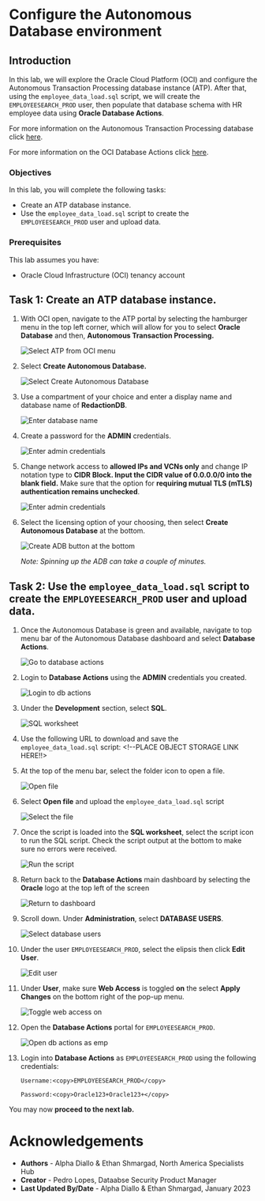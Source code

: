 # Configure the Autonomous Database environment

## Introduction

In this lab, we will explore the Oracle Cloud Platform (OCI) and configure the Autonomous Transaction Processing database instance (ATP). After that, using the `employee_data_load.sql` script, we will create the `EMPLOYEESEARCH_PROD` user, then populate that database schema with HR employee data using **Oracle Database Actions**.

For more information on the Autonomous Transaction Processing database click [here](https://www.oracle.com/autonomous-database/autonomous-transaction-processing/).

For more information on the OCI Database Actions click [here](https://www.oracle.com/database/sqldeveloper/technologies/db-actions/).

### Objectives

In this lab, you will complete the following tasks:

- Create an ATP database instance.
- Use the `employee_data_load.sql` script to create the `EMPLOYEESEARCH_PROD` user and upload data.

### Prerequisites

This lab assumes you have:
- Oracle Cloud Infrastructure (OCI) tenancy account

## Task 1: Create an ATP database instance.

1. With OCI open, navigate to the ATP portal by selecting the hamburger menu in the top left corner, which will allow for you to select **Oracle Database** and then, **Autonomous Transaction Processing.**

    ![Select ATP from OCI menu](images/select-atp-menu.png) 

2. Select **Create Autonomous Database.**

    ![Select Create Autonomous Database](images/create-autonomous-database.png) 

3. Use a compartment of your choice and enter a display name and database name of **RedactionDB**.  

    ![Enter database name](images/db-name.png) 

4. Create a password for the **ADMIN** credentials.

    ![Enter admin credentials](images/atp-password.png) 

5. Change network access to **allowed IPs and VCNs only** and change IP notation type to **CIDR Block. Input the CIDR value of 0.0.0.0/0 into the blank field.** Make sure that the option for **requiring mutual TLS (mTLS) authentication remains unchecked**.

    ![Enter admin credentials](images/secure-access.png) 

6. Select the licensing option of your choosing, then select **Create Autonomous Database** at the bottom.

    ![Create ADB button at the bottom](images/create-atp.png)

    *Note: Spinning up the ADB can take a couple of minutes.*

## Task 2: Use the `employee_data_load.sql` script to create the `EMPLOYEESEARCH_PROD` user and upload data.

1. Once the Autonomous Database is green and available, navigate to top menu bar of the Autonomous Database dashboard and select **Database Actions**.

    ![Go to database actions](images/db-actions.png)

2. Login to **Database Actions** using the **ADMIN** credentials you created.

    ![Login to db actions](images/db-login.png)

3. Under the **Development** section, select **SQL**.

    ![SQL worksheet](images/sql-worksheet.png)

4. Use the following URL to download and save the `employee_data_load.sql` script: <!--PLACE OBJECT STORAGE LINK HERE!!>

5. At the top of the menu bar, select the folder icon to open a file.

    ![Open file](images/folder-icon.png)

6. Select **Open file** and upload the `employee_data_load.sql` script

    ![Select the file](images/open-file.png)

7. Once the script is loaded into the **SQL worksheet**, select the script icon to run the SQL script. Check the script output at the bottom to make sure no errors were received.

    ![Run the script](images/run-script.png)

8. Return back to the **Database Actions** main dashboard by selecting the **Oracle** logo at the top left of the screen

    ![Return to dashboard](images/return-to-dash.png)

9. Scroll down. Under **Administration**, select **DATABASE USERS**.

    ![Select database users](images/select-db-users.png)

10. Under the user `EMPLOYEESEARCH_PROD`, select the elipsis then click **Edit User**.

    ![Edit user](images/edit-user.png)

11. Under **User**, make sure **Web Access** is toggled **on** the select **Apply Changes** on the bottom right of the pop-up menu.

    ![Toggle web access on](images/web-access.png)

12. Open the **Database Actions** portal for `EMPLOYEESEARCH_PROD`.

    ![Open db actions as emp](images/db-actions-emp.png)

13. Login into **Database Actions** as `EMPLOYEESEARCH_PROD` using the following credentials:

    ```
    Username:<copy>EMPLOYEESEARCH_PROD</copy>   
    ```

    ```
    Password:<copy>Oracle123+Oracle123+</copy>
    ```

You may now **proceed to the next lab.**

# Acknowledgements

- **Authors** - Alpha Diallo & Ethan Shmargad, North America Specialists Hub
- **Creator** - Pedro Lopes, Dataabse Security Product Manager
- **Last Updated By/Date** - Alpha Diallo & Ethan Shmargad, January 2023